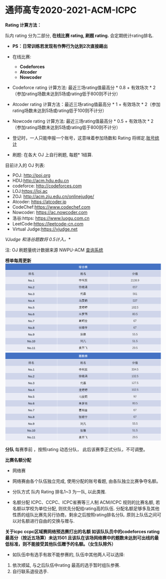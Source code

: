 # 通师高专2020-2021-ACM-ICPC

**Rating 计算方法：**

队内 rating 分为二部分, **在线比赛 rating, 刷题 rating.** 会定期统计rating排名.

 - **PS：日常训练若发现有作弊行为达到2次直接踢出**
 - 在线比赛:
    - **Codeforces** 
    - **Atcoder**
    - **Nowcoder**

 - Codeforce rating 计算方法: 最近三场rating值最高分 * 0.8 + 有效场次 * 2（参加rating场数未达到5场或rating低于800则不计分）
 - Atcoder rating 计算方法：最近三场rating值最高分 * 1 + 有效场次 * 2（参加rating场数未达到5场或rating低于100则不计分）
 - Nowcode rating 计算方法: 最近三场rating值最高分 * 0.5 + 有效场次 * 2（参加rating场数未达到5场或rating低于800则不计分）
 - 登记时，一人只能申报一个账号，这意味着参加场数和 Rating 将绑定.[账号统计](https://docs.qq.com/sheet/DYVRwTFhzYWtwZXNX?groupUin=2c50vMuLDKF6Uxpa3LKXwg%3D%3D&tdsourcetag=s_macqq_aiomsg&tab=BB08J2)
 - 刷题: 在各大 OJ 上自行刷题, 每题* 1结算.

  目前计入的 OJ 列表:

 - POJ: http://poj.org
 - HDU:http://acm.hdu.edu.cn 
 - codeforce: http://codeforces.com 
 - LOJ:https://loj.ac 
 - ZOJ: http://acm.zju.edu.cn/onlinejudge/
 - Atcoder: https://atcoder.jp 
 - CodeChef:https://www.codechef.com 
 - Nowcoder: https://ac.nowcoder.com
 - 洛谷:https: https://www.luogu.com.cn
 - LeetCode:https://leetcode-cn.com
 - Virtual Judge:https://vjudge.net


**VJudge 和洛谷题数将* 0.5计入。**

注: OJ 刷题量统计数据来源 NWPU-ACM [查询系统](https://ojhunt.com/statistics)

**榜单每周更新**
![](https://raw.githubusercontent.com/Joker-lkc/-2020-2021-ACM-ICPC/main/%E5%9B%BE%E7%89%872.png)
![](https://github.com/Joker-lkc/-2020-2021-ACM-ICPC/blob/main/%E5%9B%BE%E7%89%871.png)

 **分队**
每赛季前 ，按照rating 动态分队， 此后该赛季正式分队，不可调整。

**比赛名额分配**

 -  网络赛

 - 网络赛由各个队伍独立完成, 使用分配的账号看题, 由各队独立比赛争夺名额。

- 分队方式
队内 Rating 排名1~3 为一队, 以此类推.

- 名额分配
ICPC、CCPC、ICPC省赛等三人制 ACM/ICPC 规则的比赛名额, 若名额以学校为单位分配, 则优先分配给rating高的队伍.
分配名额足够多及其他性质的组队比赛先另行协商，剩余之后按照rating排名分队.
原则上队伍之间可以对名额进行自由的交换与赠与.

**关于icpc ccpc区域赛网络预选赛打出的名额 如该队队员中的codeforces rating最高分（按近五场算）未达1501 且该队在该场网络赛中的题数未达到可出线的最低标准，则不能接受其他队伍赠予的名额。（女生队除外）**

- 如队伍中有选手有故不能参赛的, 队伍中其他两人可以选择:
1. 依次顺延, 与之后队伍中rating 最高的选手暂时组队参赛.
2. 自行联系退役选手.
